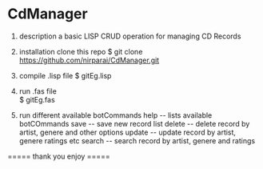 # CdManager
  1) description
      a basic LISP CRUD operation for  managing CD Records 
   
  2) installation
      clone this repo
      $ git clone https://github.com/nirparai/CdManager.git
  3) compile .lisp file
      $ gitEg.lisp
  4) run .fas file    
      $ gitEg.fas
  5) run different available botCommands
     	help -- lists available botCOmmands
      save -- save new record list
      delete -- delete record by artist, genere and other options
      update -- update record by artist, genere ratings etc
      search -- search record by artist, genere and ratings
    
    
  ===== thank you enjoy =====  
